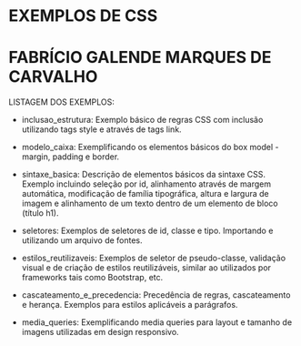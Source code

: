 # EXEMPLOS DE CSS
# FABRÍCIO GALENDE MARQUES DE CARVALHO 

LISTAGEM DOS EXEMPLOS:

* inclusao_estrutura: Exemplo básico de regras CSS com inclusão utilizando tags style e através de tags link.

* modelo_caixa: Exemplificando os elementos básicos do box model - margin, padding e border.

* sintaxe_basica: Descrição de elementos básicos da sintaxe CSS. Exemplo incluindo seleção por id, alinhamento através de margem automática, modificação de família tipográfica, altura e largura de imagem e alinhamento de um texto dentro de um elemento de bloco (título h1).

* seletores: Exemplos de seletores de id, classe e tipo. Importando e utilizando um arquivo de fontes.

* estilos_reutilizaveis: Exemplos de seletor de pseudo-classe, validação visual 
e de criação de estilos reutilizáveis, similar ao utilizados por 
frameworks tais como Bootstrap, etc.

* cascateamento_e_precedencia: Precedência de regras, cascateamento e herança.
Exemplos para estilos aplicáveis a parágrafos.

* media_queries: Exemplificando media queries para layout e tamanho de
imagens utilizadas em design responsivo.



